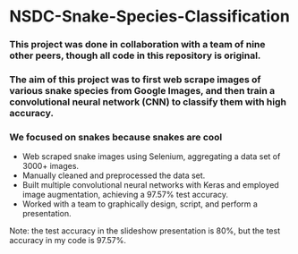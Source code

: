 # NSDC-Snake-Species-Classification
### This project was done in collaboration with a team of nine other peers, though all code in this repository is original.
### The aim of this project was to first web scrape images of various snake species from Google Images, and then train a convolutional neural network (CNN) to classify them with high accuracy.
### We focused on snakes because snakes are cool

- Web scraped snake images using Selenium, aggregating a data set of 3000+ images.
- Manually cleaned and preprocessed the data set.
- Built multiple convolutional neural networks with Keras and employed image augmentation, achieving a  97.57% test accuracy.
- Worked with a team to graphically design, script, and perform a presentation.

Note: the test accuracy in the slideshow presentation is 80%, but the test accuracy in my code is 97.57%.
